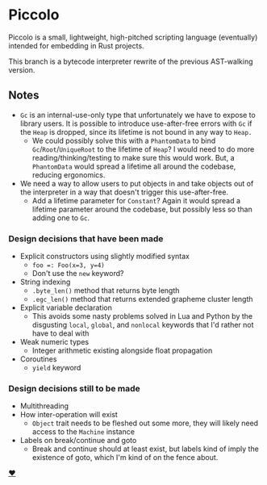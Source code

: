 
# Piccolo

Piccolo is a small, lightweight, high-pitched scripting language (eventually) intended
for embedding in Rust projects.

This branch is a bytecode interpreter rewrite of the previous AST-walking version.

## Notes

* `Gc` is an internal-use-only type that unfortunately we have to expose to library users.
  It is possible to introduce use-after-free errors with `Gc` if the `Heap` is dropped, since its
  lifetime is not bound in any way to `Heap.`
    * We could possibly solve this with a `PhantomData` to bind `Gc`/`Root`/`UniqueRoot` to the
      lifetime of `Heap`? I would need to do more reading/thinking/testing to make sure this would work.
      But, a `PhantomData` would spread a lifetime all around the codebase, reducing ergonomics.
* We need a way to allow users to put objects in and take objects out of the interpreter
  in a way that doesn't trigger this use-after-free.
    * Add a lifetime parameter for `Constant`? Again it would spread a lifetime parameter around
      the codebase, but possibly less so than adding one to `Gc`.

### Design decisions that have been made
* Explicit constructors using slightly modified syntax
    * `foo =: Foo(x=3, y=4)`
    * Don't use the `new` keyword?
* String indexing
    * `.byte_len()` method that returns byte length
    * `.egc_len()` method that returns extended grapheme cluster length
* Explicit variable declaration
    * This avoids some nasty problems solved in Lua and Python by the disgusting
      `local`, `global`, and `nonlocal` keywords that I'd rather not have to deal with
* Weak numeric types
    * Integer arithmetic existing alongside float propagation
* Coroutines
    * `yield` keyword

### Design decisions still to be made
* Multithreading
* How inter-operation will exist
    * `Object` trait needs to be fleshed out some more, they will likely
      need access to the `Machine` instance
* Labels on break/continue and goto
    * Break and continue should at least exist, but labels kind of imply
      the existence of goto, which I'm kind of on the fence about.

[❤](http://craftinginterpreters.com/)
